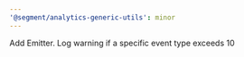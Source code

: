 ```yaml
---
'@segment/analytics-generic-utils': minor
---
```


Add Emitter. Log warning if a specific event type exceeds 10

